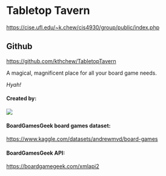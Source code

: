 # Tabletop Tavern

https://cise.ufl.edu/~k.chew/cis4930/group/public/index.php

## Github
https://github.com/kthchew/TabletopTavern

A magical, magnificent place for all your board game needs.

*Hyah!*

#### Created by:
<a href="https://github.com/kthchew/TabletopTavern/graphs/contributors">
  <img src="https://contrib.rocks/image?repo=kthchew/TabletopTavern" />
</a>

#### BoardGamesGeek board games dataset: 
https://www.kaggle.com/datasets/andrewmvd/board-games 

#### BoardGamesGeek API: 
https://boardgamegeek.com/xmlapi2 
